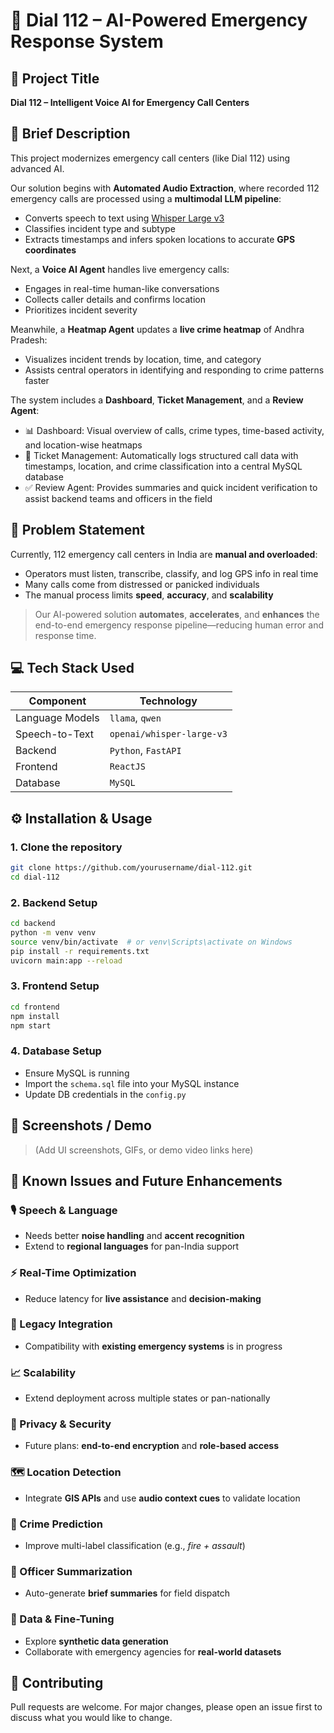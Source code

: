 
# 🚨 Dial 112 – AI-Powered Emergency Response System

## 📌 Project Title
**Dial 112 – Intelligent Voice AI for Emergency Call Centers**

## 📝 Brief Description
This project modernizes emergency call centers (like Dial 112) using advanced AI.

Our solution begins with **Automated Audio Extraction**, where recorded 112 emergency calls are processed using a **multimodal LLM pipeline**:
- Converts speech to text using [Whisper Large v3](https://github.com/openai/whisper)
- Classifies incident type and subtype
- Extracts timestamps and infers spoken locations to accurate **GPS coordinates**

Next, a **Voice AI Agent** handles live emergency calls:
- Engages in real-time human-like conversations
- Collects caller details and confirms location
- Prioritizes incident severity

Meanwhile, a **Heatmap Agent** updates a **live crime heatmap** of Andhra Pradesh:
- Visualizes incident trends by location, time, and category
- Assists central operators in identifying and responding to crime patterns faster

The system includes a **Dashboard**, **Ticket Management**, and a **Review Agent**:
- 📊 Dashboard: Visual overview of calls, crime types, time-based activity, and location-wise heatmaps
- 🎫 Ticket Management: Automatically logs structured call data with timestamps, location, and crime classification into a central MySQL database
- ✅ Review Agent: Provides summaries and quick incident verification to assist backend teams and officers in the field

## 🚨 Problem Statement

Currently, 112 emergency call centers in India are **manual and overloaded**:
- Operators must listen, transcribe, classify, and log GPS info in real time
- Many calls come from distressed or panicked individuals
- The manual process limits **speed**, **accuracy**, and **scalability**

> Our AI-powered solution **automates**, **accelerates**, and **enhances** the end-to-end emergency response pipeline—reducing human error and response time.

## 💻 Tech Stack Used

| Component | Technology |
|----------|-------------|
| Language Models | `llama`, `qwen` |
| Speech-to-Text | `openai/whisper-large-v3` |
| Backend | `Python`, `FastAPI` |
| Frontend | `ReactJS` |
| Database | `MySQL` |

## ⚙️ Installation & Usage

### 1. Clone the repository
```bash
git clone https://github.com/yourusername/dial-112.git
cd dial-112
```

### 2. Backend Setup
```bash
cd backend
python -m venv venv
source venv/bin/activate  # or venv\Scripts\activate on Windows
pip install -r requirements.txt
uvicorn main:app --reload
```

### 3. Frontend Setup
```bash
cd frontend
npm install
npm start
```

### 4. Database Setup
- Ensure MySQL is running
- Import the `schema.sql` file into your MySQL instance
- Update DB credentials in the `config.py`

## 📸 Screenshots / Demo

> (Add UI screenshots, GIFs, or demo video links here)

## 🧠 Known Issues and Future Enhancements

### 🎙️ Speech & Language
- Needs better **noise handling** and **accent recognition**
- Extend to **regional languages** for pan-India support

### ⚡ Real-Time Optimization
- Reduce latency for **live assistance** and **decision-making**

### 🧩 Legacy Integration
- Compatibility with **existing emergency systems** is in progress

### 📈 Scalability
- Extend deployment across multiple states or pan-nationally

### 🔐 Privacy & Security
- Future plans: **end-to-end encryption** and **role-based access**

### 🗺️ Location Detection
- Integrate **GIS APIs** and use **audio context cues** to validate location

### 🧠 Crime Prediction
- Improve multi-label classification (e.g., *fire + assault*)

### 📄 Officer Summarization
- Auto-generate **brief summaries** for field dispatch

### 🧪 Data & Fine-Tuning
- Explore **synthetic data generation**
- Collaborate with emergency agencies for **real-world datasets**

## 🙌 Contributing

Pull requests are welcome. For major changes, please open an issue first to discuss what you would like to change.
